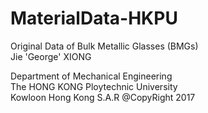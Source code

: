 # MaterialData-HKPU
Original Data of Bulk Metallic Glasses (BMGs)   
Jie 'George' XIONG

Department of Mechanical Engineering    
The HONG KONG Ploytechnic University  
Kowloon Hong Kong S.A.R
@CopyRight 2017
